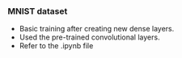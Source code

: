 ### MNIST dataset

- Basic training after creating new dense layers.
- Used the pre-trained convolutional layers.
- Refer to the .ipynb file
